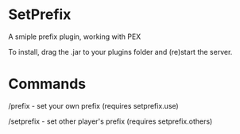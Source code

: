 # SetPrefix
 A smiple prefix plugin, working with PEX
 
 To install, drag the .jar to your plugins folder and (re)start the server.

# Commands
/prefix <prefix> - set your own prefix (requires setprefix.use)

/setprefix <player> <prefix> - set other player's prefix (requires setprefix.others)
